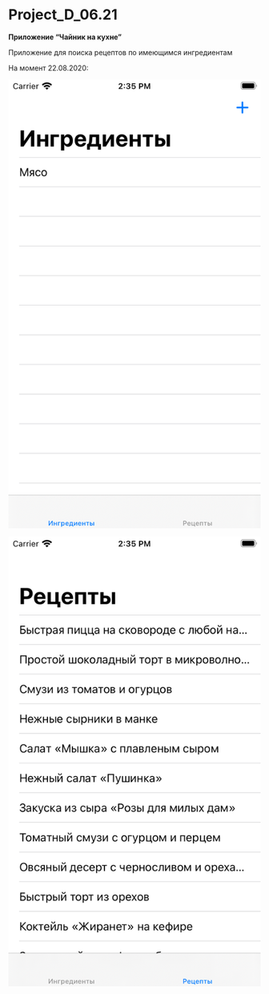# Project_D_06.21
**Приложение “Чайник на кухне”**

Приложение для поиска рецептов по имеющимся ингредиентам

На момент 22.08.2020:

![](readmeImg/screen1.png)

![](readmeImg/screen2.png)
